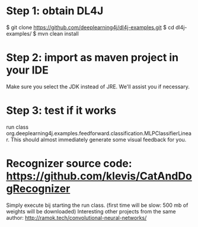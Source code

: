 # Step 1: obtain DL4J
$ git clone https://github.com/deeplearning4j/dl4j-examples.git
$ cd dl4j-examples/
$ mvn clean install

# Step 2: import as maven project in your IDE 
Make sure you select the JDK instead of JRE. We'll assist you if necessary. 

# Step 3: test if it works
run class org.deeplearning4j.examples.feedforward.classification.MLPClassifierLinear.
This should almost immediately generate some visual feedback for you. 


# Recognizer source code: https://github.com/klevis/CatAndDogRecognizer
Simply execute bij starting the run class. (first time will be slow: 500 mb of weights will be downloaded)
Interesting other projects from the same author: http://ramok.tech/convolutional-neural-networks/






